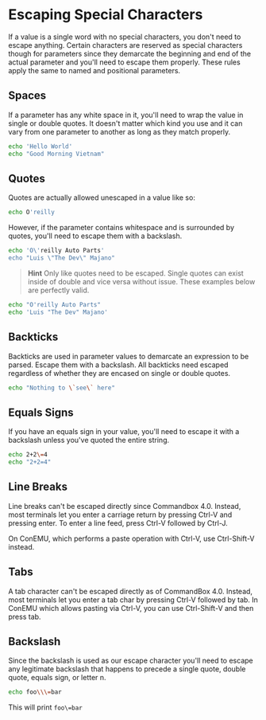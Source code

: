 # Escaping Special Characters

If a value is a single word with no special characters, you don't need to escape anything. Certain characters are reserved as special characters though for parameters since they demarcate the beginning and end of the actual parameter and you'll need to escape them properly. These rules apply the same to named and positional parameters.

## Spaces

If a parameter has any white space in it, you'll need to wrap the value in single or double quotes. It doesn't matter which kind you use and it can vary from one parameter to another as long as they match properly.

```bash
echo 'Hello World'
echo "Good Morning Vietnam"
```

## Quotes

Quotes are actually allowed unescaped in a value like so:

```bash
echo O'reilly
```

However, if the parameter contains whitespace and is surrounded by quotes, you'll need to escape them with a backslash.

```bash
echo 'O\'reilly Auto Parts'
echo "Luis \"The Dev\" Majano"
```

> **Hint** Only like quotes need to be escaped. Single quotes can exist inside of double and vice versa without issue. These examples below are perfectly valid.

```bash
echo "O'reilly Auto Parts"
echo 'Luis "The Dev" Majano'
```

## Backticks

Backticks are used in parameter values to demarcate an expression to be parsed. Escape them with a backslash. All backticks need escaped regardless of whether they are encased on single or double quotes.

```bash
echo "Nothing to \`see\` here"
```

## Equals Signs

If you have an equals sign in your value, you'll need to escape it with a backslash unless you've quoted the entire string.

```bash
echo 2+2\=4
echo "2+2=4"
```

## Line Breaks

Line breaks can't be escaped directly since Commandbox 4.0.  Instead, most terminals let you enter a carriage return by pressing Ctrl-V and pressing enter.  To enter a line feed, press Ctrl-V followed by Ctrl-J.

On ConEMU, which performs a paste operation with Ctrl-V, use Ctrl-Shift-V instead.

## Tabs

A tab character can't be escaped directly as of CommandBox 4.0.  Instead, most terminals let you enter a tab char by pressing Ctrl-V followed by tab.  In ConEMU which allows pasting via Ctrl-V, you can use Ctrl-Shift-V and then press tab.

## Backslash

Since the backslash is used as our escape character you'll need to escape any legitimate backslash that happens to precede a single quote, double quote, equals sign, or letter n.

```bash
echo foo\\\=bar
```

This will print `foo\=bar`

